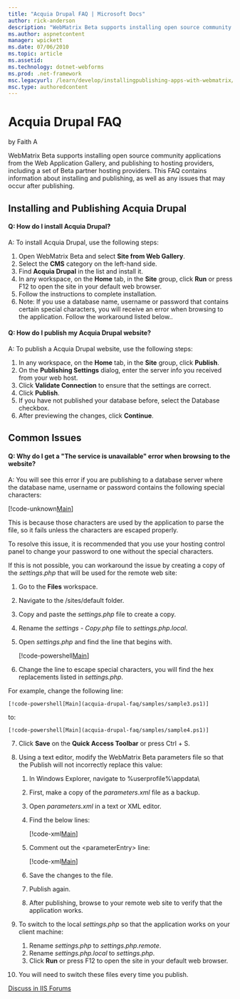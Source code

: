 ```yaml
---
title: "Acquia Drupal FAQ | Microsoft Docs"
author: rick-anderson
description: "WebMatrix Beta supports installing open source community applications from the Web Application Gallery, and publishing to hosting providers, including a set..."
ms.author: aspnetcontent
manager: wpickett
ms.date: 07/06/2010
ms.topic: article
ms.assetid: 
ms.technology: dotnet-webforms
ms.prod: .net-framework
msc.legacyurl: /learn/develop/installingpublishing-apps-with-webmatrix/acquia-drupal-faq
msc.type: authoredcontent
---
```

Acquia Drupal FAQ
====================
by Faith A

WebMatrix Beta supports installing open source community applications from the Web Application Gallery, and publishing to hosting providers, including a set of Beta partner hosting providers. This FAQ contains information about installing and publishing, as well as any issues that may occur after publishing.

## Installing and Publishing Acquia Drupal

#### Q: How do I install Acquia Drupal?

A: To install Acquia Drupal, use the following steps:

1. Open WebMatrix Beta and select **Site from Web Gallery**.
2. Select the **CMS** category on the left-hand side.
3. Find **Acquia Drupal** in the list and install it.
4. In any workspace, on the **Home** tab, in the **Site** group, click **Run** or press F12 to open the site in your default web browser.
5. Follow the instructions to complete installation.
6. Note: If you use a database name, username or password that contains certain special characters, you will receive an error when browsing to the application. Follow the workaround listed below..

#### Q: How do I publish my Acquia Drupal website?

A: To publish a Acquia Drupal website, use the following steps:

1. In any workspace, on the **Home** tab, in the **Site** group, click **Publish**.
2. On the **Publishing Settings** dialog, enter the server info you received from your web host.
3. Click **Validate Connection** to ensure that the settings are correct.
4. Click **Publish**.
5. If you have not published your database before, select the Database checkbox.
6. After previewing the changes, click **Continue**.

## Common Issues

#### Q: Why do I get a "The service is unavailable" error when browsing to the website?

A: You will see this error if you are publishing to a database server where the database name, username or password contains the following special characters:

[!code-unknown[Main](acquia-drupal-faq/samples/sample-127463-1.unknown)]

This is because those characters are used by the application to parse the file, so it fails unless the characters are escaped properly.

To resolve this issue, it is recommended that you use your hosting control panel to change your password to one without the special characters.

If this is not possible, you can workaround the issue by creating a copy of the *settings.php* that will be used for the remote web site:

1. Go to the **Files** workspace.
2. Navigate to the /sites/default folder.
3. Copy and paste the *settings.php* file to create a copy.
4. Rename the *settings - Copy.php* file to *settings.php.local*.
5. Open *settings.php* and find the line that begins with. 

    [!code-powershell[Main](acquia-drupal-faq/samples/sample2.ps1)]
6. Change the line to escape special characters, you will find the hex replacements listed in *settings.php*.  
  
 For example, change the following line:

    [!code-powershell[Main](acquia-drupal-faq/samples/sample3.ps1)]

 to:

    [!code-powershell[Main](acquia-drupal-faq/samples/sample4.ps1)]
7. Click **Save** on the **Quick Access Toolbar** or press Ctrl + S.
8. Using a text editor, modify the WebMatrix Beta parameters file so that the Publish will not incorrectly replace this value: 

    1. In Windows Explorer, navigate to %userprofile%\appdata\
    2. First, make a copy of the *parameters.xml* file as a backup.
    3. Open *parameters.xml* in a text or XML editor.
    4. Find the below lines:  

        [!code-xml[Main](acquia-drupal-faq/samples/sample5.xml)]
    5. Comment out the &lt;parameterEntry&gt; line:  

        [!code-xml[Main](acquia-drupal-faq/samples/sample6.xml)]
    6. Save the changes to the file.
    7. Publish again.
    8. After publishing, browse to your remote web site to verify that the application works.
9. To switch to the local *settings.php* so that the application works on your client machine: 

    1. Rename *settings.php* to *settings.php.remote*.
    2. Rename *settings.php.local* to *settings.php*.
    3. Click **Run** or press F12 to open the site in your default web browser.
10. You will need to switch these files every time you publish.
  
  
[Discuss in IIS Forums](https://forums.iis.net/1166.aspx)